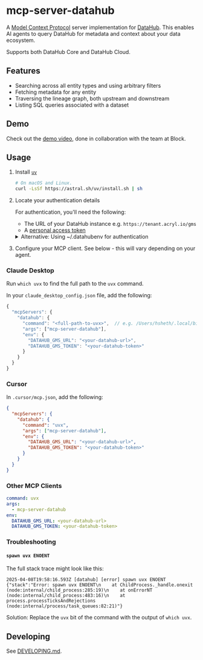 # mcp-server-datahub

A [Model Context Protocol](https://modelcontextprotocol.io/) server implementation for [DataHub](https://datahubproject.io/).
This enables AI agents to query DataHub for metadata and context about your data ecosystem.

Supports both DataHub Core and DataHub Cloud.

## Features

- Searching across all entity types and using arbitrary filters
- Fetching metadata for any entity
- Traversing the lineage graph, both upstream and downstream
- Listing SQL queries associated with a dataset

## Demo

Check out the [demo video](https://youtu.be/VXRvHIZ3Eww?t=1878), done in collaboration with the team at Block.

## Usage

1. Install [`uv`](https://github.com/astral-sh/uv)

   ```bash
   # On macOS and Linux.
   curl -LsSf https://astral.sh/uv/install.sh | sh
   ```

2. Locate your authentication details

   For authentication, you'll need the following:

   - The URL of your DataHub instance e.g. `https://tenant.acryl.io/gms`
   - A [personal access token](https://datahubproject.io/docs/authentication/personal-access-tokens/)

   <details>
   <summary>Alternative: Using ~/.datahubenv for authentication</summary>

   You can also use a `~/.datahubenv` file to configure your authentication. The easiest way to create this file is to run `datahub init` and follow the prompts.

   ```bash
   uvx --from acryl-datahub datahub init
   ```

   </details>

3. Configure your MCP client. See below - this will vary depending on your agent.

### Claude Desktop

Run `which uvx` to find the full path to the `uvx` command.

In your `claude_desktop_config.json` file, add the following:

```js
{
  "mcpServers": {
    "datahub": {
      "command": "<full-path-to-uvx>",  // e.g. /Users/hsheth/.local/bin/uvx
      "args": ["mcp-server-datahub"],
      "env": {
        "DATAHUB_GMS_URL": "<your-datahub-url>",
        "DATAHUB_GMS_TOKEN": "<your-datahub-token>"
      }
    }
  }
}
```

### Cursor

In `.cursor/mcp.json`, add the following:

```json
{
  "mcpServers": {
    "datahub": {
      "command": "uvx",
      "args": ["mcp-server-datahub"],
      "env": {
        "DATAHUB_GMS_URL": "<your-datahub-url>",
        "DATAHUB_GMS_TOKEN": "<your-datahub-token>"
      }
    }
  }
}
```

### Other MCP Clients

```yaml
command: uvx
args:
  - mcp-server-datahub
env:
  DATAHUB_GMS_URL: <your-datahub-url>
  DATAHUB_GMS_TOKEN: <your-datahub-token>
```

### Troubleshooting

#### `spawn uvx ENOENT`

The full stack trace might look like this:

```
2025-04-08T19:58:16.593Z [datahub] [error] spawn uvx ENOENT {"stack":"Error: spawn uvx ENOENT\n    at ChildProcess._handle.onexit (node:internal/child_process:285:19)\n    at onErrorNT (node:internal/child_process:483:16)\n    at process.processTicksAndRejections (node:internal/process/task_queues:82:21)"}
```

Solution: Replace the `uvx` bit of the command with the output of `which uvx`.

## Developing

See [DEVELOPING.md](DEVELOPING.md).
